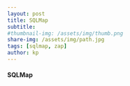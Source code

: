 ```yaml
---
layout: post
title: SQLMap
subtitle: 
#thumbnail-img: /assets/img/thumb.png
share-img: /assets/img/path.jpg
tags: [sqlmap, zap]
author: kp
---
```


#### SQLMap

